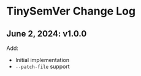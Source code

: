 # TinySemVer Change Log

## June 2, 2024: v1.0.0

Add:

- Initial implementation
- `--patch-file` support
